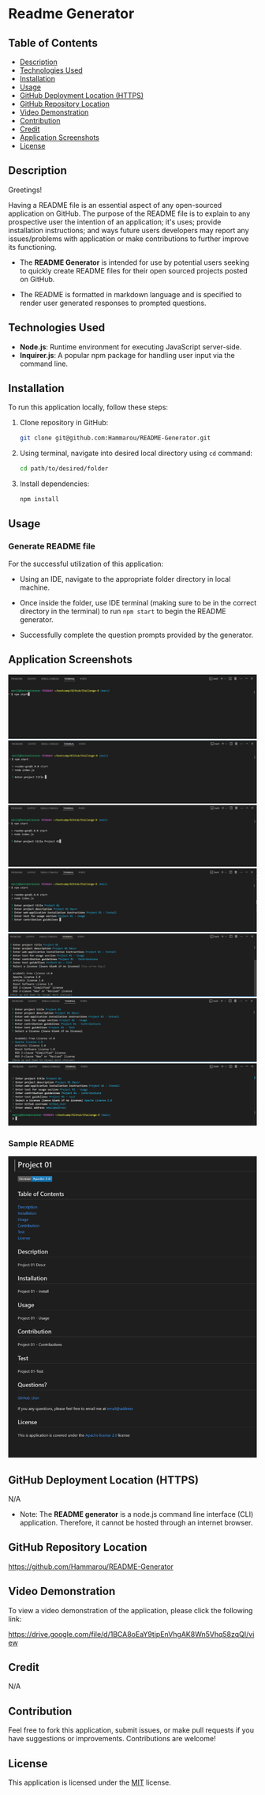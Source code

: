 # Readme Generator

## Table of Contents
- [Description](#description)
- [Technologies Used](#technologies-used)   
- [Installation](#installation)  
- [Usage](#usage)
- [GitHub Deployment Location (HTTPS)](#github-deployment-location-https)
- [GitHub Repository Location](#github-repository-location)
- [Video Demonstration](#video-demonstration)   
- [Contribution](#contribution)  
- [Credit](#credit)
- [Application Screenshots](#application-screenshots)  
- [License](#license)

## Description

Greetings!

Having a README file is an essential aspect of any open-sourced application on GitHub. The purpose of the README file is to explain to any prospective user the intention of an application; it's uses; provide installation instructions; and ways future users developers may report any issues/problems with application or make contributions to further improve its functioning.

- The **README Generator** is intended for use by potential users seeking to quickly create README files for their open sourced projects posted on GitHub. 

- The README is formatted in markdown language and is specified to render user generated responses to prompted questions.


## Technologies Used

- **Node.js**: Runtime environment for executing JavaScript server-side.
- **Inquirer.js**: A popular npm package for handling user input via the command line.


## Installation

To run this application locally, follow these steps:

1. Clone repository in GitHub: 
    ```sh
    git clone git@github.com:Hammarou/README-Generator.git
    ```

2. Using terminal, navigate into desired local directory using `cd` command: 
    ```sh
    cd path/to/desired/folder 
    ```

3. Install dependencies: 
    ```sh
    npm install 
    ```

## Usage

### Generate README file

 For the successful utilization of this application:

 - Using an IDE, navigate to the appropriate folder directory in local machine.

 - Once inside the folder, use IDE terminal (making sure to be in the correct directory in the terminal) to run `npm start` to begin the README generator.

 - Successfully complete the question prompts provided by the generator.


## Application Screenshots

![](/images/screenshot1.png "First screenshot")
![](/images/screenshot2.png "Second screenshot")
![](/images/screenshot3.png "Third screenshot")
![](/images/screenshot4.png "Fourth screenshot")
![](/images/screenshot5.png "Fifth screenshot")
![](/images/screenshot6.png "Sixth screenshot")
![](/images/screenshot7.png "Seventh screenshot")

### Sample README

![](/images/Sample_README.png "Sample README")


## GitHub Deployment Location (HTTPS)

N/A

* Note: The **README generator** is a node.js command line interface (CLI) application. Therefore, it cannot be hosted through an internet browser. 

## GitHub Repository Location

https://github.com/Hammarou/README-Generator


## Video Demonstration

To view a video demonstration of the application, please click the following link:

https://drive.google.com/file/d/1BCA8oEaY9tipEnVhgAK8Wn5Vhq58zqQI/view 


## Credit

N/A


## Contribution

Feel free to fork this application, submit issues, or make pull requests if you have suggestions or improvements. Contributions are welcome!


## License

This application is licensed under the [MIT](LICENSE) license.
